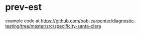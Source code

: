 # prev-est

example code at https://github.com/bob-carpenter/diagnostic-testing/tree/master/src/specificity-santa-clara
